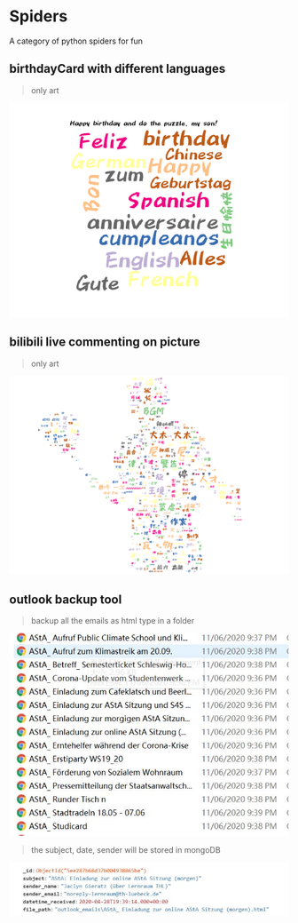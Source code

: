 # Spiders
A category of python spiders for fun


## birthdayCard with different languages

>only art

![1](birthdayCard/happy_birthday_kind.png)


## bilibili live commenting on picture
>only art

![2](kunkunReviewPic/result.png)

## outlook backup tool
> backup all the emails as html type in a folder

![3](OutlookSpyder/result.JPG)

> the subject, date, sender will be stored in mongoDB

![4](OutlookSpyder/result2.JPG)
